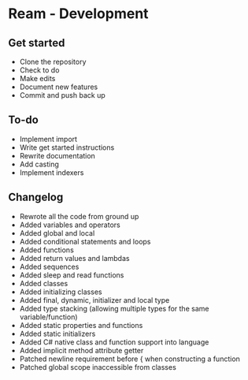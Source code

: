 # Ream - Development

## Get started

- Clone the repository
- Check to do
- Make edits
- Document new features
- Commit and push back up

## To-do

- Implement import
- Write get started instructions
- Rewrite documentation
- Add casting
- Implement indexers

## Changelog

- Rewrote all the code from ground up
- Added variables and operators
- Added global and local
- Added conditional statements and loops
- Added functions
- Added return values and lambdas
- Added sequences
- Added sleep and read functions
- Added classes
- Added initializing classes
- Added final, dynamic, initializer and local type
- Added type stacking (allowing multiple types for the same variable/function)
- Added static properties and functions
- Added static initializers
- Added C# native class and function support into language
- Added implicit method attribute getter
- Patched newline requirement before { when constructing a function
- Patched global scope inaccessible from classes
